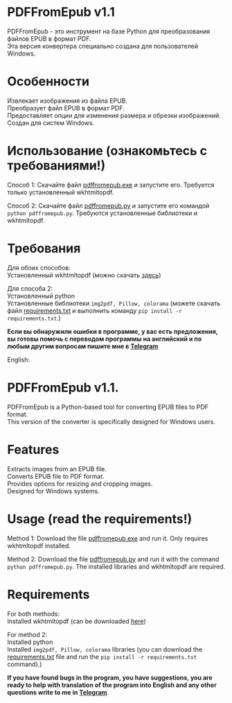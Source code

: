 # PDFFromEpub v1.1
PDFFromEpub - это инструмент на базе Python для преобразования файлов EPUB в формат PDF.  
Эта версия конвертера специально создана для пользователей Windows.
# Особенности
Извлекает изображения из файла EPUB.  
Преобразует файл EPUB в формат PDF.  
Предоставляет опции для изменения размера и обрезки изображений.  
Создан для систем Windows.  
# Использование (ознакомьтесь с требованиями!)
Способ 1:
Скачайте файл [pdffromepub.exe](https://github.com/debian1500/pdffromepub/blob/main/dist/pdffromepub.exe) и запустите его. Требуется только установленный wkhtmltopdf.

Способ 2:
Скачайте файл [pdffromepub.py](https://github.com/debian1500/pdffromepub/blob/main/pdffromepub.py) и запустите его командой `python pdffromepub.py`. Требуются установленные библиотеки и wkhtmltopdf.
# Требования
Для обоих способов:  
Установленный wkhtmltopdf (можно скачать [здесь](https://github.com/wkhtmltopdf/packaging/releases/download/0.12.6-1/wkhtmltox-0.12.6-1.msvc2015-win64.exe))  

Для способа 2:  
Установленный python  
Установленные библиотеки `img2pdf, Pillow, colorama` (можете скачать файл [requirements.txt](https://github.com/debian1500/pdffromepub/edit/main/requirements.txt) и выполнить команду `pip install -r requirements.txt`.)  

**Если вы обнаружили ошибки в программе, у вас есть предложения, вы готовы помочь с переводом программы на английский и по любым другим вопросам пишите мне в [Telegram](https://t.me/debian1500)**




English:  
# PDFFromEpub v1.1.
PDFFromEpub is a Python-based tool for converting EPUB files to PDF format.  
This version of the converter is specifically designed for Windows users.
# Features
Extracts images from an EPUB file.  
Converts EPUB file to PDF format.  
Provides options for resizing and cropping images.  
Designed for Windows systems.  
# Usage (read the requirements!)
Method 1:
Download the file [pdffromepub.exe](https://github.com/debian1500/pdffromepub/blob/main/dist/pdffromepub.exe) and run it. Only requires wkhtmltopdf installed.

Method 2:
Download the file [pdffromepub.py](https://github.com/debian1500/pdffromepub/blob/main/pdffromepub.py) and run it with the command `python pdffromepub.py`. The installed libraries and wkhtmltopdf are required.
# Requirements
For both methods:  
Installed wkhtmltopdf (can be downloaded [here](https://github.com/wkhtmltopdf/packaging/releases/download/0.12.6-1/wkhtmltox-0.12.6-1.msvc2015-win64.exe))  

For method 2:  
Installed python  
Installed `img2pdf, Pillow, colorama` libraries (you can download the [requirements.txt](https://github.com/debian1500/pdffromepub/edit/main/requirements.txt) file and run the `pip install -r requirements.txt` command).)  

**If you have found bugs in the program, you have suggestions, you are ready to help with translation of the program into English and any other questions write to me in [Telegram](https://t.me/debian1500)**.